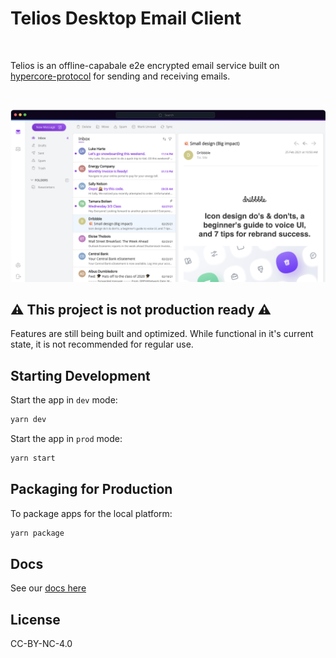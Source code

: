 # Telios Desktop Email Client

<br>

Telios is an offline-capabale e2e encrypted email service built on [hypercore-protocol](https://hypercore-protocol.org/) for sending and receiving emails.

<br>

![client_screenshot.png](repo/client_screenshot.png)

## ⚠️ This project is not production ready ⚠️

Features are still being built and optimized. While functional in it's current state, it is not recommended for regular use.


## Starting Development

Start the app in `dev` mode:

```bash
yarn dev
```

Start the app in `prod` mode:

```bash
yarn start
```

## Packaging for Production

To package apps for the local platform:

```bash
yarn package
```

## Docs

See our [docs here](https://docs.telios.io)

## License

CC-BY-NC-4.0
